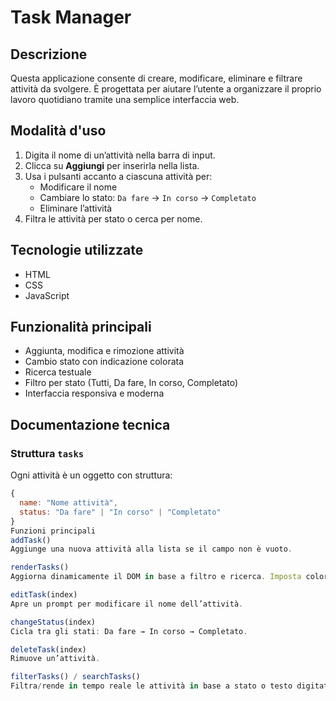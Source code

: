 #  Task Manager

##  Descrizione

Questa applicazione consente di creare, modificare, eliminare e filtrare attività da svolgere. È progettata per aiutare l’utente a organizzare il proprio lavoro quotidiano tramite una semplice interfaccia web.

##  Modalità d'uso

1. Digita il nome di un’attività nella barra di input.
2. Clicca su **Aggiungi** per inserirla nella lista.
3. Usa i pulsanti accanto a ciascuna attività per:
   - Modificare il nome
   - Cambiare lo stato: `Da fare` → `In corso` → `Completato`
   - Eliminare l’attività
4. Filtra le attività per stato o cerca per nome.

##  Tecnologie utilizzate

- HTML
- CSS
- JavaScript

##  Funzionalità principali

- Aggiunta, modifica e rimozione attività
- Cambio stato con indicazione colorata
- Ricerca testuale
- Filtro per stato (Tutti, Da fare, In corso, Completato)
- Interfaccia responsiva e moderna

##  Documentazione tecnica

### Struttura `tasks`

Ogni attività è un oggetto con struttura:

```js
{
  name: "Nome attività",
  status: "Da fare" | "In corso" | "Completato"
}
Funzioni principali
addTask()
Aggiunge una nuova attività alla lista se il campo non è vuoto.

renderTasks()
Aggiorna dinamicamente il DOM in base a filtro e ricerca. Imposta colori per stato.

editTask(index)
Apre un prompt per modificare il nome dell’attività.

changeStatus(index)
Cicla tra gli stati: Da fare → In corso → Completato.

deleteTask(index)
Rimuove un’attività.

filterTasks() / searchTasks()
Filtra/rende in tempo reale le attività in base a stato o testo digitato.

